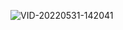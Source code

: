 ![VID-20220531-142041](https://user-images.githubusercontent.com/65183563/171189600-6089020c-7368-44d9-a814-359741593172.gif)
